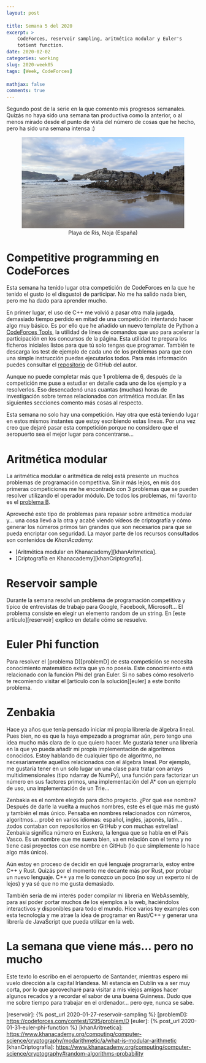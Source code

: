 ```yaml
---
layout: post

title: Semana 5 del 2020
excerpt: >
    CodeForces, reservoir sampling, aritmética modular y Euler's
    totient function.
date: 2020-02-02
categories: working
slug: 2020-week05
tags: [Week, CodeForces]

mathjax: false
comments: true
---
```


Segundo post de la serie en la que comento mis progresos semanales.
Quizás no haya sido una semana tan productiva como la anterior, o al menos
mirado desde el punto de vista del número de cosas que he hecho,
pero ha sido una semana intensa :)

<figure style="text-align: center">
<img src="/assets/images/2020_02_02_noja_ris.jpg"
     alt="Playa de Ris, Noja (España)" />
<figcaption>Playa de Ris, Noja (España)</figcaption>
</figure>


# Competitive programming en CodeForces

Esta semana ha tenido lugar otra competición de CodeForces en la que he tenido
el gusto (o el disgusto) de participar. 
No me ha salido nada bien, pero me ha dado para aprender mucho.

En primer lugar, el uso de C++ me volvió a pasar otra mala jugada, demasiado
tiempo perdido en mitad de una competición intentando hacer algo muy básico.
Es por ello que he añadido un nuevo template de Python a
[CodeForces Tools][cfTool],
la utilidad de línea de comandos que uso para acelerar la participación en los
concursos de la página.
Esta utilidad te prepara los ficheros iniciales listos para que tú solo tengas
que programar.
También te descarga los test de ejemplo de cada uno de los problemas para que
con una simple instrucción puedas ejecutarlos todos.
Para más información puedes consultar el [repositorio][cfTool] de GitHub
del autor.

Aunque no puede completar más que 1 problema de 6, después de la competición
me puse a estudiar en detalle cada uno de los ejemplo y a resolverlos.
Eso desencadenó unas cuantas (muchas) horas de investigación sobre temas
relacionados con aritmética modular.
En las siguientes secciones comento más cosas al respecto.

Esta semana no solo hay una competición.
Hay otra que está teniendo lugar en estos mismos instantes que estoy
escribiendo estas líneas.
Por una vez creo que dejaré pasar esta competición porque no considero que el
aeropuerto sea el mejor lugar para concentrarse...


# Aritmética modular

La aritmética modular o aritmética de reloj está presente un muchos problemas
de programación competitiva.
Sin ir más lejos, en mis dos primeras competiciones me he encontrado con 3
problemas que se pueden resolver utilizando el operador módulo.
De todos los problemas, mi favorito es el [problema B][problemB].

Aproveché este tipo de problemas para repasar sobre aritmética modular y...
una cosa llevó a la otra y acabé viendo vídeos de criptografía y cómo generar
los números primos tan grandes que son necesarios para que se pueda encriptar
con seguridad.
La mayor parte de los recursos consultados son contenidos de *KhanAcademy*:
 * [Aritmética modular en Khanacademy][khanAritmetica].
 * [Criptografía en Khanacademy][khanCriptografia].


# Reservoir sample

Durante la semana resolví un problema de programación competitiva y típico de
entrevistas de trabajo para Google, Facebook, Microsoft...
El problema consiste en elegir un elemento random de un string.
En [este artículo][reservoir] explico en detalle cómo se resuelve.


# Euler Phi function

Para resolver el [problema D][problemD] de esta competición se necesita
conocimiento matemático extra que yo no poseía.
Este conocimiento está relacionado con la función Phi del gran Euler.
Si no sabes cómo resolverlo te recomiendo visitar el 
[artículo con la solución][euler] a este bonito problema.


# Zenbakia

Hace ya años que tenía pensado iniciar mi propia librería de álgebra lineal.
Pues bien, no es que la haya empezado a programar aún, pero tengo una idea
mucho más clara de lo que quiero hacer.
Me gustaría tener una librería en la que yo pueda añadir mi propia
implementación de algoritmos conocidos.
Estoy hablando de cualquier tipo de algoritmo, no necesariamente aquellos
relacionados con el álgebra lineal.
Por ejemplo, me gustaría tener en un solo lugar un una clase para tratar con
arrays multidimensionales (tipo ndarray de NumPy), una función para factorizar
un número en sus factores primos, una implementación del A* con un ejemplo de
uso, una implementación de un Trie...

Zenbakia es el nombre elegido para dicho proyecto.
¿Por qué ese nombre?
Después de darle la vuelta a muchos nombres, este es el que más me gustó y
también el más único.
Pensaba en nombres relacionados con números, algoritmos... probé en varios
idiomas: español, inglés, japonés, latín...
¡todos contaban con repositorios en GitHub y con muchas estrellas!
Zenbakia significa número en Euskera, la lengua que se habla en el Pais Vasco.
Es un nombre que me suena bien, va en relación con el tema y no tiene casi
proyectos con ese nombre en GitHub (lo que simplemente lo hace algo más único).

Aún estoy en proceso de decidir en qué lenguaje programarla, estoy entre C++ y
Rust.
Quizás por el momento me decante más por Rust, por probar un nuevo lenguaje.
C++ ya me lo conozco un poco (no soy un experto ni de lejos) y ya sé que no me
gusta demasiado.

También sería de mi interés poder compilar mi librería en WebAssembly, para así
poder portar muchos de los ejemplos a la web, haciéndolos interactivos y
disponibles para todo el mundo.
Hice varios toy examples con esta tecnología y me atrae la idea de programar
en Rust/C++ y generar una librería de JavaScript que pueda utilizar en la web.


# La semana que viene más... pero no mucho

Este texto lo escribo en el aeropuerto de Santander, mientras espero mi vuelo
dirección a la capital Irlandesa.
Mi estancia en Dublín va a ser muy corta, por lo que aprovecharé para visitar
a mis viejos amigos hacer algunos recados y a recordar el sabor de una buena
Guinness.
Dudo que me sobre tiempo para trabajar en el ordenador... pero oye, nunca se
sabe.


[cfTool]: https://github.com/xalanq/cf-tool
[problemB]: https://codeforces.com/contest/1295/problem/B
[reservoir]: {% post_url 2020-01-27-reservoir-sampling %}
[problemD]: https://codeforces.com/contest/1295/problem/D
[euler]: {% post_url 2020-01-31-euler-phi-function %}
[khanAritmetica]: https://www.khanacademy.org/computing/computer-science/cryptography/modarithmetic/a/what-is-modular-arithmetic
[khanCriptografia]: https://www.khanacademy.org/computing/computer-science/cryptography#random-algorithms-probability

